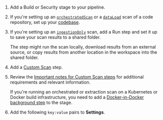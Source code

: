 1. Add a Build or Security stage to your pipeline.

1. If you're setting up an [`orchestratedScan`](/docs/security-testing-orchestration/get-started/key-concepts/run-an-orchestrated-scan-in-sto) or a [`dataLoad`](/docs/security-testing-orchestration/get-started/key-concepts/sto-workflows-overview/#extraction-scans-in-sto) scan of a code repository, set up your [codebase](/docs/continuous-integration/use-ci/codebase-configuration/create-and-configure-a-codebase/).

1. If you're setting up an [`ingestionOnly`](/docs/security-testing-orchestration/orchestrate-and-ingest/run-an-orchestrated-scan-in-sto/) scan, add a Run step and set it up to save your scan results to a shared folder. 

   The step might run the scan locally, download results from an external source, or copy results from another location in the workspace into the shared folder.

2. Add a [Custom Scan](/docs/security-testing-orchestration/custom-scanning/custom-scan-reference) step.

3. Review the [Important notes for Custom Scan steps](/docs/security-testing-orchestration/custom-scanning/custom-scan-reference#important-notes-for-custom-scan-steps) for additional requirements and relevant information.

   If you're running an orchestrated or extraction scan on a Kubernetes or Docker build infrastructure, you need to add a [Docker-in-Docker background step](/docs/security-testing-orchestration/sto-techref-category/security-step-settings-reference#docker-in-docker-requirements-for-sto) to the stage. 

4. Add the following `key:value` pairs to **Settings**.